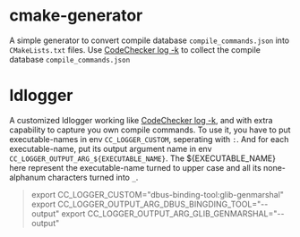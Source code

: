 # cmake-generator
A simple generator to convert compile database `compile_commands.json` into `CMakeLists.txt` files.
Use [CodeChecker log -k](https://github.com/Ericsson/codechecker.git) to collect the compile database `compile_commands.json`

# ldlogger
  A customized ldlogger working like [CodeChecker log -k](https://github.com/Ericsson/codechecker.git), and with extra capability to capture you own compile commands. 
  To use it, you have to put executable-names in env `CC_LOGGER_CUSTOM`, seperating with `:`.
  And for each executable-name, put its output argument name in env `CC_LOGGER_OUTPUT_ARG_${EXECUTABLE_NAME}`. The ${EXECUTABLE_NAME} here represent the executable-name turned to upper case and all its none-alphanum characters turned into `_`.
> export CC_LOGGER_CUSTOM="dbus-binding-tool:glib-genmarshal"
> export CC_LOGGER_OUTPUT_ARG_DBUS_BINGDING_TOOL="--output"
> export CC_LOGGER_OUTPUT_ARG_GLIB_GENMARSHAL="--output"
